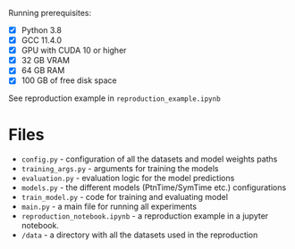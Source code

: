 Running prerequisites:

- [x] Python 3.8
- [x] GCC 11.4.0
- [x] GPU with CUDA 10 or higher
- [x] 32 GB VRAM 
- [x] 64 GB RAM
- [x] 100 GB of free disk space

See reproduction example in `reproduction_example.ipynb`


# Files
- `config.py` - configuration of all the datasets and model weights paths
- `training_args.py` - arguments for training the models
- `evaluation.py` - evaluation logic for the model predictions
- `models.py` - the different models (PtnTime/SymTime etc.) configurations
- `train_model.py` - code for training and evaluating model
- `main.py` - a main file for running all experiments
- `reproduction_notebook.ipynb` - a reproduction example in a jupyter notebook.
- `/data` - a directory with all the datasets used in the reproduction
